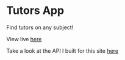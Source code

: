 # Tutors App

Find tutors on any subject!

View live [here](https://tutors-app.vercel.app)

Take a look at the API I built for this site [here](https://github.com/elireiner/tutors-app-api)

